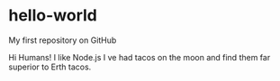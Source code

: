 # hello-world
My first repository on GitHub

Hi Humans!
I like Node.js
I ve had tacos on the moon and find them far superior to Erth tacos.
